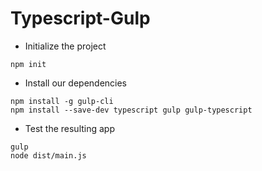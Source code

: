 # Typescript-Gulp

- Initialize the project
```
npm init
```

- Install our dependencies
```
npm install -g gulp-cli
npm install --save-dev typescript gulp gulp-typescript
```

- Test the resulting app
```
gulp
node dist/main.js
```
